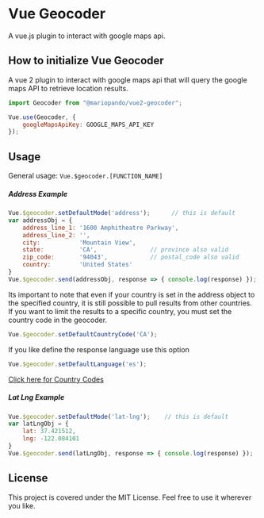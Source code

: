 # Vue Geocoder
A vue.js plugin to interact with google maps api.

## How to initialize Vue Geocoder
A vue 2 plugin to interact with google maps api that will query the google maps API to retrieve location results.

```javascript
import Geocoder from "@mariopando/vue2-geocoder";

Vue.use(Geocoder, {
    googleMapsApiKey: GOOGLE_MAPS_API_KEY
});
```
## Usage
General usage: ```Vue.$geocoder.[FUNCTION_NAME]```

##### Address Example
```javascript
Vue.$geocoder.setDefaultMode('address');      // this is default
var addressObj = {
    address_line_1: '1600 Amphitheatre Parkway',
    address_line_2: '',
    city:           'Mountain View',
    state:          'CA',               // province also valid
    zip_code:       '94043',            // postal_code also valid
    country:        'United States'
}
Vue.$geocoder.send(addressObj, response => { console.log(response) });
```

Its important to note that even if your country is set in the address object to the specified country, it is still possible to pull results from other countries. If you want to limit the results to a specific country, you must set the country code in the geocoder.
```javascript
Vue.$geocoder.setDefaultCountryCode('CA');
```

If you like define the response language use this option
```javascript
Vue.$geocoder.setDefaultLanguage('es');
```
[Click here for Country Codes](https://developers.google.com/maps/coverage)

##### Lat Lng Example
```javascript
Vue.$geocoder.setDefaultMode('lat-lng');    // this is default
var latLngObj = {
    lat: 37.421512,
    lng: -122.084101
}
Vue.$geocoder.send(latLngObj, response => { console.log(response) });
```

## License
This project is covered under the MIT License. Feel free to use it wherever you like.
